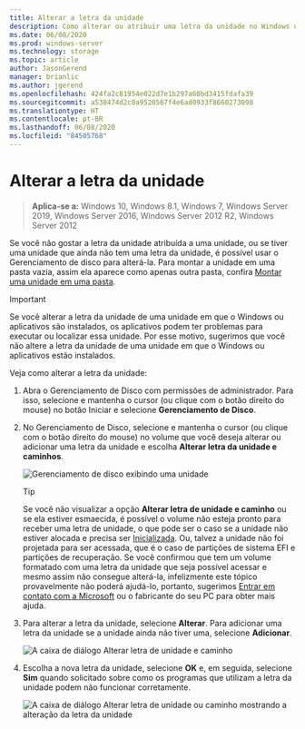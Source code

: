 ```yaml
---
title: Alterar a letra da unidade
description: Como alterar ou atribuir uma letra da unidade no Windows usando o Gerenciamento de disco.
ms.date: 06/08/2020
ms.prod: windows-server
ms.technology: storage
ms.topic: article
author: JasonGerend
manager: brianlic
ms.author: jgerend
ms.openlocfilehash: 424fa2c81954e022d7e1b297a60bd3415fdafa39
ms.sourcegitcommit: a538474d2c0a9520567f4e6ad0933f8660273098
ms.translationtype: HT
ms.contentlocale: pt-BR
ms.lasthandoff: 06/08/2020
ms.locfileid: "84505768"
---
```

# <a name="change-a-drive-letter"></a>Alterar a letra da unidade

> **Aplica-se a:** Windows 10, Windows 8.1, Windows 7, Windows Server 2019, Windows Server 2016, Windows Server 2012 R2, Windows Server 2012

Se você não gostar a letra da unidade atribuída a uma unidade, ou se tiver uma unidade que ainda não tem uma letra da unidade, é possível usar o Gerenciamento de disco para alterá-la. Para montar a unidade em uma pasta vazia, assim ela aparece como apenas outra pasta, confira [Montar uma unidade em uma pasta](assign-a-mount-point-folder-path-to-a-drive.md).

> [!IMPORTANT]
> Se você alterar a letra da unidade de uma unidade em que o Windows ou aplicativos são instalados, os aplicativos podem ter problemas para executar ou localizar essa unidade. Por esse motivo, sugerimos que você não altere a letra da unidade de uma unidade em que o Windows ou aplicativos estão instalados.

Veja como alterar a letra da unidade:

1. Abra o Gerenciamento de Disco com permissões de administrador.
    Para isso, selecione e mantenha o cursor (ou clique com o botão direito do mouse) no botão Iniciar e selecione **Gerenciamento de Disco**.
1. No Gerenciamento de Disco, selecione e mantenha o cursor (ou clique com o botão direito do mouse) no volume que você deseja alterar ou adicionar uma letra da unidade e escolha **Alterar letra da unidade e caminhos**.

    ![Gerenciamento de disco exibindo uma unidade](media/change-drive-letter.png)
    > [!TIP]
    > Se você não visualizar a opção **Alterar letra de unidade e caminho** ou se ela estiver esmaecida, é possível o volume não esteja pronto para receber uma letra de unidade, o que pode ser o caso se a unidade não estiver alocada e precisa ser [Inicializada](initialize-new-disks.md). Ou, talvez a unidade não foi projetada para ser acessada, que é o caso de partições de sistema EFI e partições de recuperação. Se você confirmou que tem um volume formatado com uma letra da unidade que seja possível acessar e mesmo assim não consegue alterá-la, infelizmente este tópico provavelmente não poderá ajudá-lo, portanto, sugerimos [Entrar em contato com a Microsoft](https://support.microsoft.com/contactus/) ou o fabricante do seu PC para obter mais ajuda.

1. Para alterar a letra da unidade, selecione **Alterar**. Para adicionar uma letra da unidade se a unidade ainda não tiver uma, selecione **Adicionar**.

    ![A caixa de diálogo Alterar letra de unidade e caminho](media/change-drive-letter2.png)
1. Escolha a nova letra da unidade, selecione **OK** e, em seguida, selecione **Sim** quando solicitado sobre como os programas que utilizam a letra da unidade podem não funcionar corretamente.

    ![A caixa de diálogo Alterar letra de unidade ou caminho mostrando a alteração da letra da unidade](media/change-drive-letter3.png)

